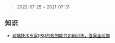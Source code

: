 > 2022-07-25 ~ 2021-07-31

## 知识

* [前端技术专家(P8)的规划能力如何训练，答案全给你](https://juejin.cn/post/6844904134965985293)
